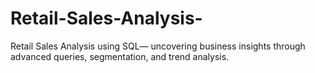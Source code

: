# Retail-Sales-Analysis-
Retail Sales Analysis using SQL— uncovering business insights through advanced queries, segmentation, and trend analysis.
